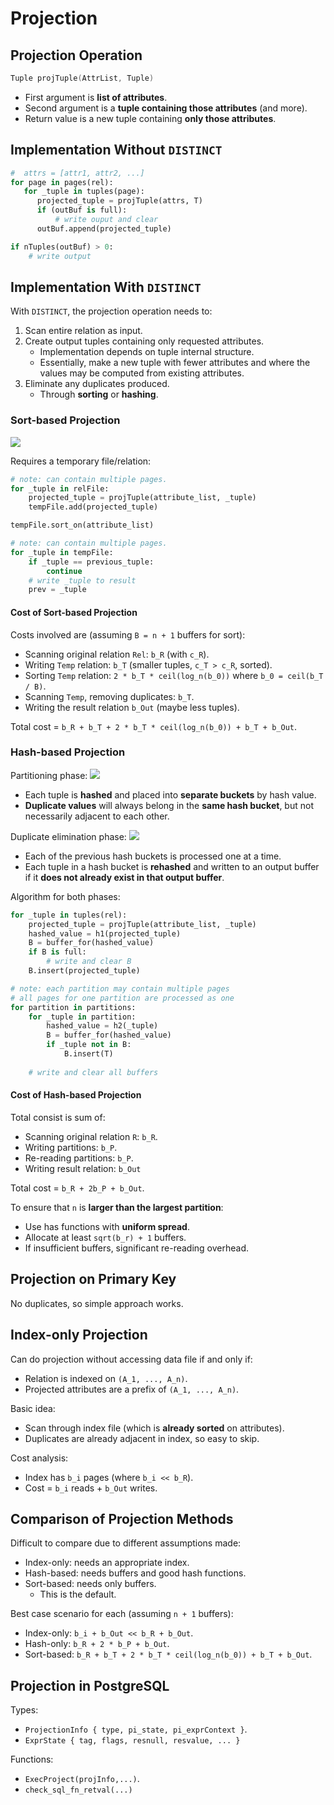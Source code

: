 # Projection
## Projection Operation
```c
Tuple projTuple(AttrList, Tuple)
```
- First argument is **list of attributes**.
- Second argument is a **tuple containing those attributes** (and more).
- Return value is a new tuple containing **only those attributes**.

## Implementation Without ``DISTINCT``
```py
#  attrs = [attr1, attr2, ...]
for page in pages(rel):
   for _tuple in tuples(page):
      projected_tuple = projTuple(attrs, T)
      if (outBuf is full):
          # write ouput and clear
      outBuf.append(projected_tuple)

if nTuples(outBuf) > 0: 
    # write output
```

## Implementation With ``DISTINCT``
With ``DISTINCT``, the projection operation needs to:
1. Scan entire relation as input.
2. Create output tuples containing only requested attributes.
    - Implementation depends on tuple internal structure.
    - Essentially, make a new tuple with fewer attributes and where the values may be computed from existing attributes.
3. Eliminate any duplicates produced.
    - Through **sorting** or **hashing**.

### Sort-based Projection
![](https://cgi.cse.unsw.edu.au/~cs9315/21T1/lectures/projection/Pics/scansortproj/sort-proj.png)

Requires a temporary file/relation:
```py
# note: can contain multiple pages.
for _tuple in relFile:
    projected_tuple = projTuple(attribute_list, _tuple)
    tempFile.add(projected_tuple)

tempFile.sort_on(attribute_list)

# note: can contain multiple pages.
for _tuple in tempFile:
    if _tuple == previous_tuple:
        continue
    # write _tuple to result
    prev = _tuple
```
#### Cost of Sort-based Projection
Costs involved are (assuming ``B = n + 1`` buffers for sort):
- Scanning original relation ``Rel``: ``b_R`` (with ``c_R``).
- Writing ``Temp`` relation: ``b_T`` (smaller tuples, ``c_T > c_R``, sorted).
- Sorting ``Temp`` relation: ``2 * b_T * ceil(log_n(b_0))`` where ``b_0 = ceil(b_T / B)``.
- Scanning ``Temp``, removing duplicates: ``b_T``.
- Writing the result relation ``b_Out`` (maybe less tuples).

Total cost = ``b_R + b_T + 2 * b_T * ceil(log_n(b_0)) + b_T + b_Out``.

### Hash-based Projection
Partitioning phase:
![](https://cgi.cse.unsw.edu.au/~cs9315/21T1/lectures/projection/Pics/scansortproj/hash-project.png)
- Each tuple is **hashed** and placed into **separate buckets** by hash value.
- **Duplicate values** will always belong in the **same hash bucket**, but not necessarily adjacent to each other.

Duplicate elimination phase:
![](https://cgi.cse.unsw.edu.au/~cs9315/21T1/lectures/projection/Pics/scansortproj//hash-project2.png)
- Each of the previous hash buckets is processed one at a time.
- Each tuple in a hash bucket is **rehashed** and written to an output buffer if it **does not already exist in that output buffer**.

Algorithm for both phases:
```py
for _tuple in tuples(rel):
    projected_tuple = projTuple(attribute_list, _tuple)
    hashed_value = h1(projected_tuple)
    B = buffer_for(hashed_value)
    if B is full:
        # write and clear B
    B.insert(projected_tuple)

# note: each partition may contain multiple pages
# all pages for one partition are processed as one
for partition in partitions:
    for _tuple in partition:
        hashed_value = h2(_tuple)
        B = buffer_for(hashed_value)
        if _tuple not in B:
            B.insert(T)
            
    # write and clear all buffers
```

#### Cost of Hash-based Projection
Total consist is sum of:
- Scanning original relation ``R``: ``b_R``.
- Writing partitions: ``b_P``.
- Re-reading partitions: ``b_P``.
- Writing result relation: ``b_Out``

Total cost = ``b_R + 2b_P + b_Out``.

To ensure that ``n`` is **larger than the largest partition**:
- Use has functions with **uniform spread**.
- Allocate at least ``sqrt(b_r) + 1`` buffers.
- If insufficient buffers, significant re-reading overhead.

## Projection on Primary Key
No duplicates, so simple approach works.

## Index-only Projection
Can do projection without accessing data file if and only if:
- Relation is indexed on ``(A_1, ..., A_n)``.
- Projected attributes are a prefix of ``(A_1, ..., A_n)``.

Basic idea:
- Scan through index file (which is **already sorted** on attributes).
- Duplicates are already adjacent in index, so easy to skip.

Cost analysis:
- Index has ``b_i`` pages (where ``b_i << b_R``).
- Cost = ``b_i`` reads + ``b_Out`` writes.

## Comparison of Projection Methods
Difficult to compare due to different assumptions made:
- Index-only: needs an appropriate index.
- Hash-based: needs buffers and good hash functions.
- Sort-based: needs only buffers.
    - This is the default.

Best case scenario for each (assuming ``n + 1`` buffers):
- Index-only: ``b_i + b_Out << b_R + b_Out``.
- Hash-only: ``b_R + 2 * b_P + b_Out``.
- Sort-based: ``b_R + b_T + 2 * b_T * ceil(log_n(b_0)) + b_T + b_Out``.

## Projection in PostgreSQL 
Types:
- ``ProjectionInfo { type, pi_state, pi_exprContext }``.
- ``ExprState { tag, flags, resnull, resvalue, ... }``

Functions:
- ``ExecProject(projInfo,...)``.
- ``check_sql_fn_retval(...)``